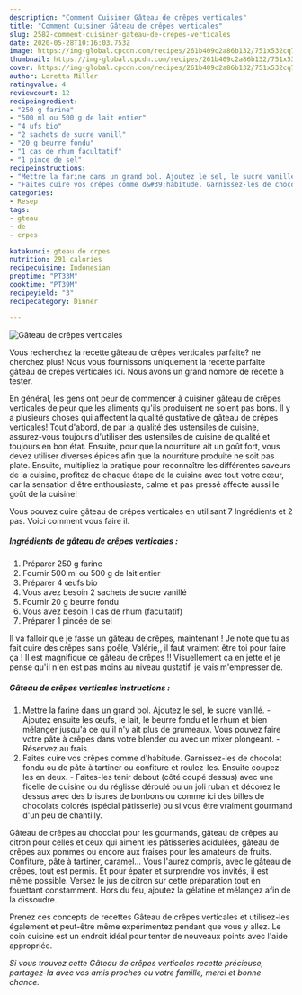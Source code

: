 ```yaml
---
description: "Comment Cuisiner Gâteau de crêpes verticales"
title: "Comment Cuisiner Gâteau de crêpes verticales"
slug: 2582-comment-cuisiner-gateau-de-crepes-verticales
date: 2020-05-28T10:16:03.753Z
image: https://img-global.cpcdn.com/recipes/261b409c2a86b132/751x532cq70/gateau-de-crepes-verticales-photo-principale-de-la-recette.jpg
thumbnail: https://img-global.cpcdn.com/recipes/261b409c2a86b132/751x532cq70/gateau-de-crepes-verticales-photo-principale-de-la-recette.jpg
cover: https://img-global.cpcdn.com/recipes/261b409c2a86b132/751x532cq70/gateau-de-crepes-verticales-photo-principale-de-la-recette.jpg
author: Loretta Miller
ratingvalue: 4
reviewcount: 12
recipeingredient:
- "250 g farine"
- "500 ml ou 500 g de lait entier"
- "4 ufs bio"
- "2 sachets de sucre vanill"
- "20 g beurre fondu"
- "1 cas de rhum facultatif"
- "1 pince de sel"
recipeinstructions:
- "Mettre la farine dans un grand bol. Ajoutez le sel, le sucre vanillé. Ajoutez ensuite les œufs, le lait, le beurre fondu et le rhum et bien mélanger jusqu&#39;à ce qu&#39;il n&#39;y ait plus de grumeaux. Vous pouvez faire votre pâte à crêpes dans votre blender ou avec un mixer plongeant. Réservez au frais."
- "Faites cuire vos crêpes comme d&#39;habitude. Garnissez-les de chocolat fondu ou de pâte à tartiner ou confiture et roulez-les. Ensuite coupez-les en deux. Faites-les tenir debout (côté coupé dessus) avec une ficelle de cuisine ou du réglisse déroulé ou un joli ruban et décorez le dessus avec des brisures de bonbons ou comme ici des billes de chocolats colorés (spécial pâtisserie) ou si vous être vraiment gourmand d&#39;un peu de chantilly."
categories:
- Resep
tags:
- gteau
- de
- crpes

katakunci: gteau de crpes 
nutrition: 291 calories
recipecuisine: Indonesian
preptime: "PT33M"
cooktime: "PT39M"
recipeyield: "3"
recipecategory: Dinner

---
```



![Gâteau de crêpes verticales](https://img-global.cpcdn.com/recipes/261b409c2a86b132/751x532cq70/gateau-de-crepes-verticales-photo-principale-de-la-recette.jpg)

Vous recherchez la recette gâteau de crêpes verticales parfaite? ne cherchez plus! Nous vous fournissons uniquement la recette parfaite gâteau de crêpes verticales ici. Nous avons un grand nombre de recette à tester.

En général, les gens ont peur de commencer à cuisiner gâteau de crêpes verticales de peur que les aliments qu'ils produisent ne soient pas bons. Il y a plusieurs choses qui affectent la qualité gustative de gâteau de crêpes verticales! Tout d'abord, de par la qualité des ustensiles de cuisine, assurez-vous toujours d'utiliser des ustensiles de cuisine de qualité et toujours en bon état. Ensuite, pour que la nourriture ait un goût fort, vous devez utiliser diverses épices afin que la nourriture produite ne soit pas plate. Ensuite, multipliez la pratique pour reconnaître les différentes saveurs de la cuisine, profitez de chaque étape de la cuisine avec tout votre cœur, car la sensation d'être enthousiaste, calme et pas pressé affecte aussi le goût de la cuisine!

<!--inarticleads1-->

Vous pouvez cuire gâteau de crêpes verticales en utilisant 7 Ingrédients et 2 pas. Voici comment vous faire il.

##### Ingrédients de gâteau de crêpes verticales :

1. Préparer 250 g farine
1. Fournir 500 ml ou 500 g de lait entier
1. Préparer 4 œufs bio
1. Vous avez besoin 2 sachets de sucre vanillé
1. Fournir 20 g beurre fondu
1. Vous avez besoin 1 cas de rhum (facultatif)
1. Préparer 1 pincée de sel


Il va falloir que je fasse un gâteau de crêpes, maintenant ! Je note que tu as fait cuire des crêpes sans poêle, Valérie,, il faut vraiment être toi pour faire ça ! Il est magnifique ce gâteau de crêpes !! Visuellement ça en jette et je pense qu&#39;il n&#39;en est pas moins au niveau gustatif. je vais m&#39;empresser de. 

<!--inarticleads2-->

##### Gâteau de crêpes verticales instructions :

1. Mettre la farine dans un grand bol. Ajoutez le sel, le sucre vanillé. - Ajoutez ensuite les œufs, le lait, le beurre fondu et le rhum et bien mélanger jusqu&#39;à ce qu&#39;il n&#39;y ait plus de grumeaux. Vous pouvez faire votre pâte à crêpes dans votre blender ou avec un mixer plongeant. - Réservez au frais.
1. Faites cuire vos crêpes comme d&#39;habitude. Garnissez-les de chocolat fondu ou de pâte à tartiner ou confiture et roulez-les. Ensuite coupez-les en deux. - Faites-les tenir debout (côté coupé dessus) avec une ficelle de cuisine ou du réglisse déroulé ou un joli ruban et décorez le dessus avec des brisures de bonbons ou comme ici des billes de chocolats colorés (spécial pâtisserie) ou si vous être vraiment gourmand d&#39;un peu de chantilly.


Gâteau de crêpes au chocolat pour les gourmands, gâteau de crêpes au citron pour celles et ceux qui aiment les pâtisseries acidulées, gâteau de crêpes aux pommes ou encore aux fraises pour les amateurs de fruits. Confiture, pâte à tartiner, caramel… Vous l&#39;aurez compris, avec le gâteau de crêpes, tout est permis. Et pour épater et surprendre vos invités, il est même possible. Versez le jus de citron sur cette préparation tout en fouettant constamment. Hors du feu, ajoutez la gélatine et mélangez afin de la dissoudre. 

<!--inarticleads1-->

<p>
Prenez ces concepts de recettes Gâteau de crêpes verticales et utilisez-les également et peut-être même expérimentez pendant que vous y allez. Le coin cuisine est un endroit idéal pour tenter de nouveaux points avec l'aide appropriée.
</p>

<p>
<i>Si vous trouvez cette Gâteau de crêpes verticales recette précieuse, partagez-la avec vos amis proches ou votre famille, merci et bonne chance.</i>
</p>
